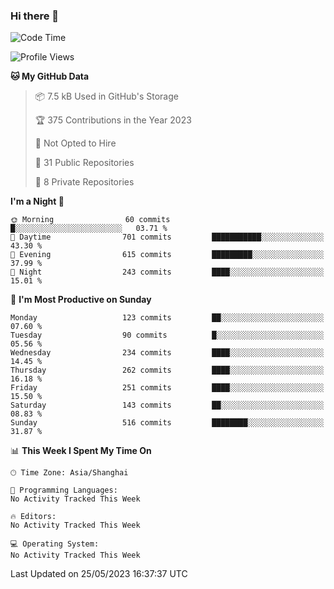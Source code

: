 ### Hi there 👋

<!--
**robinWongM/robinWongM** is a ✨ _special_ ✨ repository because its `README.md` (this file) appears on your GitHub profile.

Here are some ideas to get you started:

- 🔭 I’m currently working on ...
- 🌱 I’m currently learning ...
- 👯 I’m looking to collaborate on ...
- 🤔 I’m looking for help with ...
- 💬 Ask me about ...
- 📫 How to reach me: ...
- 😄 Pronouns: ...
- ⚡ Fun fact: ...
-->

<!--START_SECTION:waka-->
![Code Time](http://img.shields.io/badge/Code%20Time-121%20hrs%2034%20mins-blue)

![Profile Views](http://img.shields.io/badge/Profile%20Views-1-blue)

**🐱 My GitHub Data** 

> 📦 7.5 kB Used in GitHub's Storage 
 > 
> 🏆 375 Contributions in the Year 2023
 > 
> 🚫 Not Opted to Hire
 > 
> 📜 31 Public Repositories 
 > 
> 🔑 8 Private Repositories 
 > 
**I'm a Night 🦉** 

```text
🌞 Morning                60 commits          █░░░░░░░░░░░░░░░░░░░░░░░░   03.71 % 
🌆 Daytime                701 commits         ███████████░░░░░░░░░░░░░░   43.30 % 
🌃 Evening                615 commits         █████████░░░░░░░░░░░░░░░░   37.99 % 
🌙 Night                  243 commits         ████░░░░░░░░░░░░░░░░░░░░░   15.01 % 
```
📅 **I'm Most Productive on Sunday** 

```text
Monday                   123 commits         ██░░░░░░░░░░░░░░░░░░░░░░░   07.60 % 
Tuesday                  90 commits          █░░░░░░░░░░░░░░░░░░░░░░░░   05.56 % 
Wednesday                234 commits         ████░░░░░░░░░░░░░░░░░░░░░   14.45 % 
Thursday                 262 commits         ████░░░░░░░░░░░░░░░░░░░░░   16.18 % 
Friday                   251 commits         ████░░░░░░░░░░░░░░░░░░░░░   15.50 % 
Saturday                 143 commits         ██░░░░░░░░░░░░░░░░░░░░░░░   08.83 % 
Sunday                   516 commits         ████████░░░░░░░░░░░░░░░░░   31.87 % 
```


📊 **This Week I Spent My Time On** 

```text
🕑︎ Time Zone: Asia/Shanghai

💬 Programming Languages: 
No Activity Tracked This Week

🔥 Editors: 
No Activity Tracked This Week

💻 Operating System: 
No Activity Tracked This Week
```


 Last Updated on 25/05/2023 16:37:37 UTC
<!--END_SECTION:waka-->
